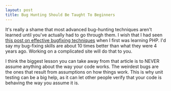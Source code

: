 ```yaml
--- 
layout: post
title: Bug Hunting Should Be Taught To Beginners
---
```

<p>
It's really a shame that most advanced bug-hunting techniques aren't learned until you've actually had to go through them.  I wish that I had seen <a href="http://adc.jgwong.org/index.php/2006/11/23/effective-bugfixing-techniques-for-php/">this post on effective bugfixing techniques</a> when I first was learning PHP.  I'd say my bug-fixing skills are about 10 times better than what they were 4 years ago.  Working on a complicated site will do that to you.
</p>
<p>
I think the biggest lesson you can take away from that article is to NEVER assume anything about the way your code works.  The weirdest bugs are the ones that result from assumptions on how things work.  This is why unit testing can be a big help, as it can let other people verify that your code is behaving the way you assume it is.
</p>
